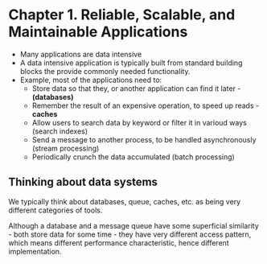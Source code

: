 # Chapter 1. Reliable, Scalable, and Maintainable Applications

* Many applications are data intensive
* A data intensive application is typically built from standard building blocks
the provide commonly needed functionality.
* Example, most of the applications need to:
  * Store data so that they, or another application can find it later - 
    **(databases)**
  * Remember the result of an expensive operation, to speed up reads - **caches**
  * Allow users to search data by keyword or filter it in varioud ways (search indexes)
  * Send a message to another process, to be handled asynchronously (stream processing)
  * Periodically crunch the data accumulated  (batch processing)

## Thinking about data systems

We typically think about databases, queue, caches, etc. as being very different
categories of tools.

Although a database and a message queue have some superficial similarity - both store
data for some time - they have very different access pattern, which means different
performance characteristic, hence different implementation.
